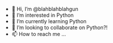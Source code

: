 - 👋 Hi, I’m @blahblahblahgun
- 👀 I’m interested in Python
- 🌱 I’m currently learning Python
- 💞️ I’m looking to collaborate on Python?!
- 📫 How to reach me ...

<!---
blahblahblahgun/blahblahblahgun is a ✨ special ✨ repository because its `README.md` (this file) appears on your GitHub profile.
You can click the Preview link to take a look at your changes.
--->
